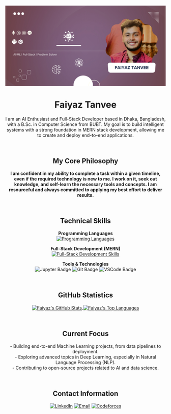 <p align="center">
  <img src="Banner.jpg" alt="Faiyaz Tanvee Banner" width="900"/>
</p>

<h1 align="center">Faiyaz Tanvee</h1>

<p align="center">
  I am an AI Enthusiast and Full-Stack Developer based in Dhaka, Bangladesh, with a B.Sc. in Computer Science from BUBT. My goal is to build intelligent systems with a strong foundation in MERN stack development, allowing me to create and deploy end-to-end applications.
</p>

<br />

<h2 align="center">My Core Philosophy</h2>
<p align="center">
  <b>I am confident in my ability to complete a task within a given timeline, even if the required technology is new to me. I work on it, seek out knowledge, and self-learn the necessary tools and concepts. I am resourceful and always committed to applying my best effort to deliver results.</b>
</p>

<br />

<h2 align="center">Technical Skills</h2>

<p align="center">
  <strong>Programming Languages</strong><br>
  <a href="https://skillicons.dev/icons?i=python,c,cpp" target="_blank" rel="noreferrer"><img src="https://skillicons.dev/icons?i=python,c,cpp" alt="Programming Languages"/></a>
</p>

<p align="center">
  <strong>Full-Stack Development (MERN)</strong><br>
  <a href="https://skillicons.dev/icons?i=mongodb,express,react,nodejs,javascript,html,css" target="_blank" rel="noreferrer"><img src="https://skillicons.dev/icons?i=mongodb,express,react,nodejs,javascript,html,css" alt="Full-Stack Development Skills"/></a>
</p>

<p align="center">
  <strong>Tools & Technologies</strong><br>
  <img src="https://img.shields.io/badge/Jupyter-F37626?style=for-the-badge&logo=jupyter&logoColor=white" alt="Jupyter Badge"/>
  <img src="https://img.shields.io/badge/git-%23F05033.svg?style=for-the-badge&logo=git&logoColor=white" alt="Git Badge"/>
  <img src="https://img.shields.io/badge/vscode-007ACC?style=for-the-badge&logo=visualstudiocode&logoColor=white" alt="VSCode Badge"/>
</p>

<br />

<h2 align="center">GitHub Statistics</h2>
<p align="center">
  <a href="https://github.com/anuraghazra/github-readme-stats">
    <img align="center" src="https://github-readme-stats.vercel.app/api?username=better-call-vee&show_icons=true&theme=tokyonight&rank_icon=github" alt="Faiyaz's GitHub Stats"/>
  </a>
  <a href="https://github.com/anuraghazra/github-readme-stats">
    <img align="center" src="https://github-readme-stats.vercel.app/api/top-langs/?username=better-call-vee&layout=compact&theme=tokyonight" alt="Faiyaz's Top Languages"/>
  </a>
</p>

<br />

<h2 align="center">Current Focus</h2>
<p align="center">
  - Building end-to-end Machine Learning projects, from data pipelines to deployment.
  <br />
  - Exploring advanced topics in Deep Learning, especially in Natural Language Processing (NLP).
  <br/>
  - Contributing to open-source projects related to AI and data science.
</p>

<br />

<h2 align="center">Contact Information</h2>
<p align="center">
  <a href="https://www.linkedin.com/in/tanvee009/" target="_blank"><img alt="LinkedIn" src="https://img.shields.io/badge/LinkedIn-0077B5?style=for-the-badge&logo=linkedin&logoColor=white"></a>
  <a href="mailto:faiyaztanvee9@gmail.com" target="_blank"><img alt="Email" src="https://img.shields.io/badge/Email-D14836?style=for-the-badge&logo=gmail&logoColor=white"></a>
  <a href="https://codeforces.com/profile/tanvee" target="_blank"><img alt="Codeforces" src="https://img.shields.io/badge/Codeforces-1F8ACB?style=for-the-badge&logo=codeforces&logoColor=white"></a>
</p>